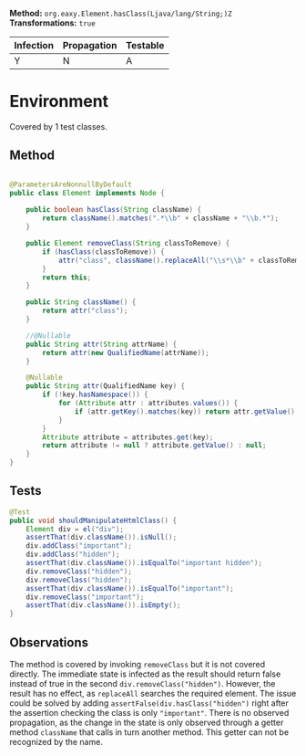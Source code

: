
**Method:** `org.eaxy.Element.hasClass(Ljava/lang/String;)Z`
**Transformations:** `true`

| Infection | Propagation | Testable |
|-----------|-------------|----------|
| Y         | N           | A        |

# Environment

Covered by 1 test classes.

## Method

```Java

@ParametersAreNonnullByDefault
public class Element implements Node {
    
    public boolean hasClass(String className) {
        return className().matches(".*\\b" + className + "\\b.*");
    }

    public Element removeClass(String classToRemove) {
        if (hasClass(classToRemove)) {
            attr("class", className().replaceAll("\\s*\\b" + classToRemove + "\\b", ""));
        }
        return this;
    }

    public String className() {
        return attr("class");
    }

    //@Nullable
    public String attr(String attrName) {
        return attr(new QualifiedName(attrName));
    }

    @Nullable
    public String attr(QualifiedName key) {
        if (!key.hasNamespace()) {
            for (Attribute attr : attributes.values()) {
                if (attr.getKey().matches(key)) return attr.getValue();
            }
        }
        Attribute attribute = attributes.get(key);
        return attribute != null ? attribute.getValue() : null;
    }
}

```

## Tests

```Java
@Test
public void shouldManipulateHtmlClass() {
    Element div = el("div");
    assertThat(div.className()).isNull();
    div.addClass("important");
    div.addClass("hidden");
    assertThat(div.className()).isEqualTo("important hidden");
    div.removeClass("hidden");
    div.removeClass("hidden");
    assertThat(div.className()).isEqualTo("important");
    div.removeClass("important");
    assertThat(div.className()).isEmpty();
}
```

## Observations
The method is covered by invoking `removeClass` but it is not covered directly. 
The immediate state is infected as the result should return false instead of 
true in the second `div.removeClass("hidden")`. However, the result has no 
effect, as `replaceAll` searches the required element.
The issue could be solved by adding `assertFalse(div.hasClass("hidden")` right
after the assertion checking the class is only `"important"`.
There is no observed propagation, as the change in the state is only observed
through a getter method `className` that calls in turn another method. This 
getter can not be recognized by the name.